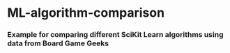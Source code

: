 # ML-algorithm-comparison
### Example for comparing different SciKit Learn algorithms using data from Board Game Geeks